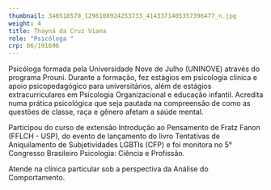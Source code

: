 ```yaml
---
thumbnail: 340518570_1298108924253733_4143371405357396477_n.jpg
weight: 4
title: Thayná da Cruz Viana
role: "Psicóloga "
crp: 06/191696
---
```

Psicóloga formada pela Universidade Nove de Julho (UNINOVE) através do programa Prouni. Durante a formação, fez estágios em psicologia clínica e apoio psicopedagógico para universitários, além de estágios extracurriculares em Psicologia Organizacional e educação infantil.
Acredita numa prática psicológica que seja pautada na compreensão de como as questões de classe, raça e gênero afetam a saúde mental.

Participou do curso de extensão Introdução ao Pensamento de Fratz Fanon (FFLCH - USP), do evento de lançamento do livro Tentativas de Aniquilamento de Subjetividades LGBTIs (CFP) e foi monitora no 5° Congresso Brasileiro Psicologia: Ciência e Profissão. 

Atende na clínica particular sob a perspectiva da Análise do Comportamento.